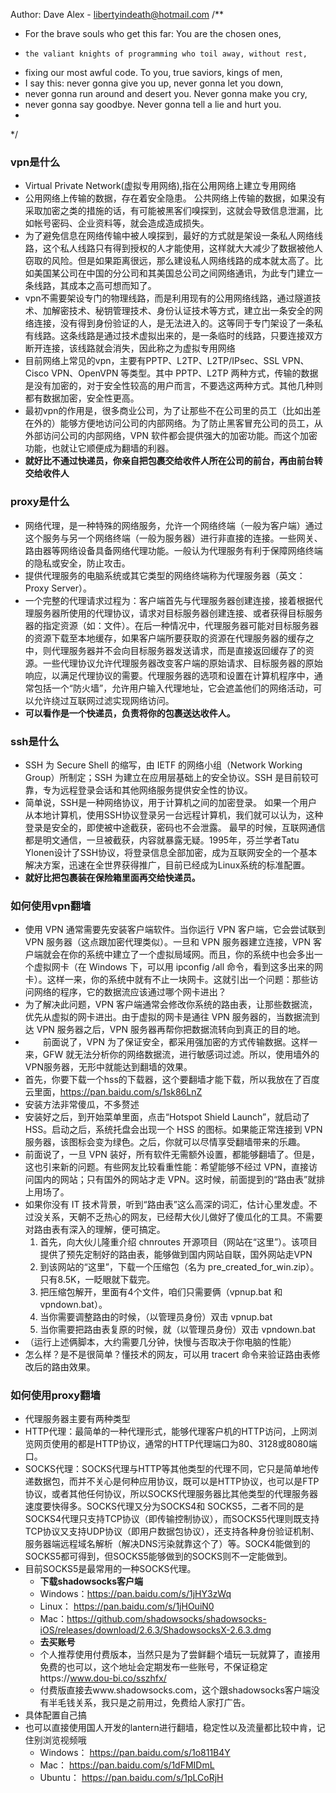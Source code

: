 Author: Dave Alex - libertyindeath@hotmail.com
/**
* For the brave souls who get this far: You are the chosen ones,
*     the valiant knights of programming who toil away, without rest,
* fixing our most awful code. To you, true saviors, kings of men,
* I say this: never gonna give you up, never gonna let you down,
* never gonna run around and desert you. Never gonna make you cry,
* never gonna say goodbye. Never gonna tell a lie and hurt you.
*
*/
 
### vpn是什么
 - Virtual Private Network(虚拟专用网络),指在公用网络上建立专用网络
 - 公用网络上传输的数据，存在着安全隐患。 公共网络上传输的数据，如果没有采取加密之类的措施的话，有可能被黑客们嗅探到，这就会导致信息泄漏，比如帐号密码、企业资料等，就会造成造成损失。
 - 为了避免信息在网络传输中被人嗅探到，最好的方式就是架设一条私人网络线路，这个私人线路只有得到授权的人才能使用，这样就大大减少了数据被他人窃取的风险。但是如果距离很远，那么建设私人网络线路的成本就太高了。比如美国某公司在中国的分公司和其美国总公司之间网络通讯，为此专门建立一条线路，其成本之高可想而知了。
 - vpn不需要架设专门的物理线路，而是利用现有的公用网络线路，通过隧道技术、加解密技术、秘钥管理技术、身份认证技术等方式，建立出一条安全的网络连接，没有得到身份验证的人，是无法进入的。这等同于专门架设了一条私有线路。这条线路是通过技术虚拟出来的，是一条临时的线路，只要连接双方断开连接，该线路就会消失，因此称之为虚拟专用网络
 - 目前网络上常见的vpn，主要有PPTP、L2TP、L2TP/IPsec、SSL VPN、Cisco VPN、OpenVPN 等类型。其中 PPTP、L2TP 两种方式，传输的数据是没有加密的，对于安全性较高的用户而言，不要选这两种方式。其他几种则都有数据加密，安全性更高。
 - 最初vpn的作用是，很多商业公司，为了让那些不在公司里的员工（比如出差在外的）能够方便地访问公司的内部网络。为了防止黑客冒充公司的员工，从外部访问公司的内部网络，VPN 软件都会提供强大的加密功能。而这个加密功能，也就让它顺便成为翻墙的利器。
 -  **就好比不通过快递员，你亲自把包裹交给收件人所在公司的前台，再由前台转交给收件人**

### **proxy是什么**
 - 网络代理，是一种特殊的网络服务，允许一个网络终端（一般为客户端）通过这个服务与另一个网络终端（一般为服务器）进行非直接的连接。一些网关、路由器等网络设备具备网络代理功能。一般认为代理服务有利于保障网络终端的隐私或安全，防止攻击。
 - 提供代理服务的电脑系统或其它类型的网络终端称为代理服务器（英文：Proxy Server）。
 - 一个完整的代理请求过程为：客户端首先与代理服务器创建连接，接着根据代理服务器所使用的代理协议，请求对目标服务器创建连接、或者获得目标服务器的指定资源（如：文件）。在后一种情况中，代理服务器可能对目标服务器的资源下载至本地缓存，如果客户端所要获取的资源在代理服务器的缓存之中，则代理服务器并不会向目标服务器发送请求，而是直接返回缓存了的资源。一些代理协议允许代理服务器改变客户端的原始请求、目标服务器的原始响应，以满足代理协议的需要。代理服务器的选项和设置在计算机程序中，通常包括一个“防火墙”，允许用户输入代理地址，它会遮盖他们的网络活动，可以允许绕过互联网过滤实现网络访问。
 - **可以看作是一个快递员，负责将你的包裹送达收件人。**

### ssh是什么
 - SSH 为 Secure Shell 的缩写，由 IETF 的网络小组（Network Working Group）所制定；SSH 为建立在应用层基础上的安全协议。SSH 是目前较可靠，专为远程登录会话和其他网络服务提供安全性的协议。
 - 简单说，SSH是一种网络协议，用于计算机之间的加密登录。
如果一个用户从本地计算机，使用SSH协议登录另一台远程计算机，我们就可以认为，这种登录是安全的，即使被中途截获，密码也不会泄露。
最早的时候，互联网通信都是明文通信，一旦被截获，内容就暴露无疑。1995年，芬兰学者Tatu Ylonen设计了SSH协议，将登录信息全部加密，成为互联网安全的一个基本解决方案，迅速在全世界获得推广，目前已经成为Linux系统的标准配置。
 - **就好比把包裹装在保险箱里面再交给快递员。**

### 如何使用vpn翻墙
 - 使用 VPN 通常需要先安装客户端软件。当你运行 VPN 客户端，它会尝试联到 VPN 服务器（这点跟加密代理类似）。一旦和 VPN 服务器建立连接，VPN 客户端就会在你的系统中建立了一个虚拟局域网。而且，你的系统中也会多出一个虚拟网卡（在 Windows 下，可以用 ipconfig /all 命令，看到这多出来的网卡）。这样一来，你的系统中就有不止一块网卡。这就引出一个问题：那些访问网络的程序，它的数据流应该通过哪个网卡进出？
 - 为了解决此问题，VPN 客户端通常会修改你系统的路由表，让那些数据流，优先从虚拟的网卡进出。由于虚拟的网卡是通往 VPN 服务器的，当数据流到达 VPN 服务器之后，VPN 服务器再帮你把数据流转向到真正的目的地。
 - 　　前面说了，VPN 为了保证安全，都采用强加密的方式传输数据。这样一来，GFW 就无法分析你的网络数据流，进行敏感词过滤。所以，使用墙外的VPN服务器，无形中就能达到翻墙的效果。
 - 首先，你要下载一个hss的下载器，这个要翻墙才能下载，所以我放在了百度云里面，https://pan.baidu.com/s/1sk86LnZ  
 - 安装方法非常傻瓜，不多赘述
 - 安装好之后，到开始菜单里面，点击“Hotspot Shield Launch”，就启动了 HSS。启动之后，系统托盘会出现一个 HSS 的图标。如果能正常连接到 VPN 服务器，该图标会变为绿色。之后，你就可以尽情享受翻墙带来的乐趣。
 - 前面说了，一旦 VPN 装好，所有软件无需额外设置，都能够翻墙了。但是，这也引来新的问题。有些网友比较看重性能：希望能够不经过 VPN，直接访问国内的网站；只有国外的网站才走 VPN。这时候，前面提到的“路由表”就排上用场了。
 - 如果你没有 IT 技术背景，听到“路由表”这么高深的词汇，估计心里发虚。不过没关系，天朝不乏热心的网友，已经帮大伙儿做好了傻瓜化的工具。不需要对路由表有深入的理解，便可搞定。
    1. 首先，向大伙儿隆重介绍 chnroutes 开源项目（网站在“这里”）。该项目提供了预先定制好的路由表，能够做到国内网站自联，国外网站走VPN
    2. 到该网站的“这里”，下载一个压缩包（名为 pre_created_for_win.zip）。只有8.5K，一眨眼就下载完。
    3. 把压缩包解开，里面有4个文件，咱们只需要俩（vpnup.bat 和 vpndown.bat）。
    4. 当你需要调整路由的时候，（以管理员身份）双击 vpnup.bat 
    5. 当你需要把路由表复原的时候，就（以管理员身份）双击 vpndown.bat
 - （运行上述俩脚本，大约需要几分钟，快慢与否取决于你电脑的性能）
 - 怎么样？是不是很简单？懂技术的网友，可以用 tracert 命令来验证路由表修改后的路由效果。

### 如何使用proxy翻墙

- 代理服务器主要有两种类型
- HTTP代理：最简单的一种代理形式，能够代理客户机的HTTP访问，上网浏览网页使用的都是HTTP协议，通常的HTTP代理端口为80、3128或8080端口。
- SOCKS代理：SOCKS代理与HTTP等其他类型的代理不同，它只是简单地传递数据包，而并不关心是何种应用协议，既可以是HTTP协议，也可以是FTP协议，或者其他任何协议，所以SOCKS代理服务器比其他类型的代理服务器速度要快得多。SOCKS代理又分为SOCKS4和 SOCKS5，二者不同的是SOCKS4代理只支持TCP协议（即传输控制协议），而SOCKS5代理则既支持TCP协议又支持UDP协议（即用户数据包协议），还支持各种身份验证机制、服务器端远程域名解析（解决DNS污染就靠这个了）等。SOCK4能做到的SOCKS5都可得到，但SOCKS5能够做到的SOCKS则不一定能做到。
- 目前SOCKS5是最常用的一种SOCKS代理。
    - **下载shadowsocks客户端**
    - Windows：https://pan.baidu.com/s/1jHY3zWq
    - Linux：   https://pan.baidu.com/s/1jHOuiN0
    - Mac：https://github.com/shadowsocks/shadowsocks-iOS/releases/download/2.6.3/ShadowsocksX-2.6.3.dmg
    - **去买账号**
    - 个人推荐使用付费版本，当然只是为了尝鲜翻个墙玩一玩就算了，直接用免费的也可以，这个地址会定期发布一些账号，不保证稳定https://www.dou-bi.co/sszhfx/
    - 付费版直接去www.shadowsocks.com，这个跟shadowsocks客户端没有半毛钱关系，我只是之前用过，免费给人家打广告。
- 具体配置自己搞
- 也可以直接使用国人开发的lantern进行翻墙，稳定性以及流量都比较中肯，记住别浏览视频哦
    - Windows： https://pan.baidu.com/s/1o811B4Y
    - Mac：     https://pan.baidu.com/s/1dFMIDmL
    - Ubuntu：  https://pan.baidu.com/s/1pLCoRjH

